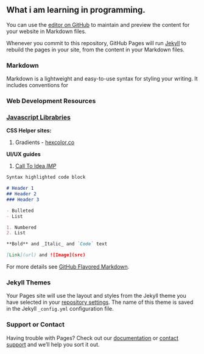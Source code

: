 ## What i am learning in programming.

You can use the [editor on GitHub](https://github.com/hkvongit/hkv.github.io/edit/main/README.md) to maintain and preview the content for your website in Markdown files.

Whenever you commit to this repository, GitHub Pages will run [Jekyll](https://jekyllrb.com/) to rebuild the pages in your site, from the content in your Markdown files.

### Markdown

Markdown is a lightweight and easy-to-use syntax for styling your writing. It includes conventions for

### Web Development Resources
<a href="./web_development_resources/javascript_libraries.md"><h3>Javascript Librabries</h3></a>

**CSS Helper sites:**
1. Gradients - <a href="https://hexcolor.co/">hexcolor.co</a>

**UI/UX guides**
1. <a href="https://calltoidea.com/">Call To Idea *IMP*</a>
```markdown
Syntax highlighted code block

# Header 1
## Header 2
### Header 3

- Bulleted
- List

1. Numbered
2. List

**Bold** and _Italic_ and `Code` text

[Link](url) and ![Image](src)
```

For more details see [GitHub Flavored Markdown](https://guides.github.com/features/mastering-markdown/).

### Jekyll Themes

Your Pages site will use the layout and styles from the Jekyll theme you have selected in your [repository settings](https://github.com/hkvongit/hkv.github.io/settings). The name of this theme is saved in the Jekyll `_config.yml` configuration file.

### Support or Contact

Having trouble with Pages? Check out our [documentation](https://docs.github.com/categories/github-pages-basics/) or [contact support](https://github.com/contact) and we’ll help you sort it out.
